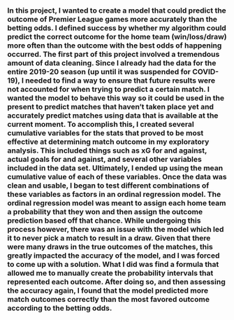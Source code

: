 ### In this project, I wanted to create a model that could predict the outcome of Premier League games more accurately than the betting odds. I defined success by whether my algorithm could predict the correct outcome for the home team (win/loss/draw) more often than the outcome with the best odds of happening occurred. The first part of this project involved a tremendous amount of data cleaning. Since I already had the data for the entire 2019-20 season (up until it was suspended for COVID-19), I needed to find a way to ensure that future results were not accounted for when trying to predict a certain match. I wanted the model to behave this way so it could be used in the present to predict matches that haven’t taken place yet and accurately predict matches using data that is available at the current moment. To accomplish this, I created several cumulative variables for the stats that proved to be most effective at determining match outcome in my exploratory analysis. This included things such as xG for and against, actual goals for and against, and several other variables included in the data set. Ultimately, I ended up using the mean cumulative value of each of these variables. Once the data was clean and usable, I began to test different combinations of these variables as factors in an ordinal regression model. The ordinal regression model was meant to assign each home team a probability that they won and then assign the outcome prediction based off that chance. While undergoing this process however, there was an issue with the model which led it to never pick a match to result in a draw. Given that there were many draws in the true outcomes of the matches, this greatly impacted the accuracy of the model, and I was forced to come up with a solution. What I did was find a formula that allowed me to manually create the probability intervals that represented each outcome. After doing so, and then assessing the accuracy again, I found that the model predicted more match outcomes correctly than the most favored outcome according to the betting odds.
